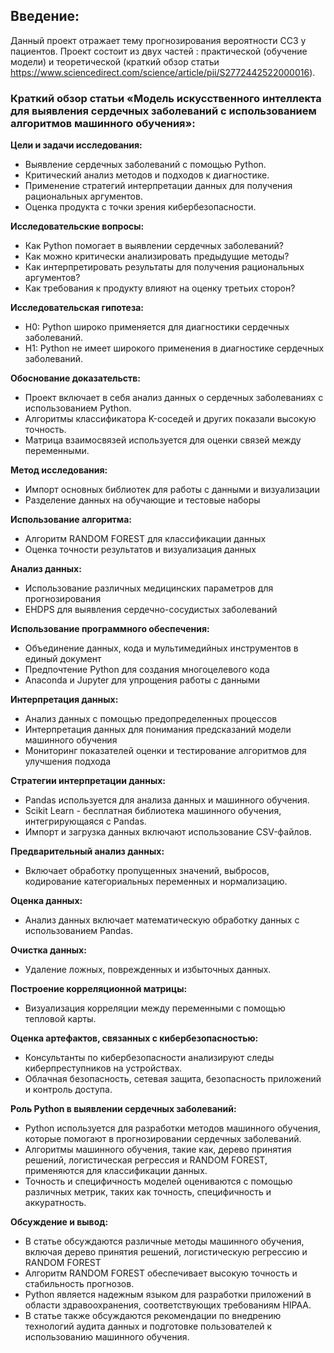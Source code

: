 ## Введение:
Данный проект отражает тему прогнозирования вероятности ССЗ у пациентов. Проект состоит из двух частей : практической (обучение модели) и теоретической (краткий обзор статьи https://www.sciencedirect.com/science/article/pii/S2772442522000016). 
### Краткий обзор статьи «Модель искусственного интеллекта для выявления сердечных заболеваний с использованием алгоритмов машинного обучения»:

**Цели и задачи исследования:**
- Выявление сердечных заболеваний с помощью Python.
- Критический анализ методов и подходов к диагностике.
- Применение стратегий интерпретации данных для получения рациональных аргументов.
- Оценка продукта с точки зрения кибербезопасности.

**Исследовательские вопросы:**
- Как Python помогает в выявлении сердечных заболеваний?
- Как можно критически анализировать предыдущие методы?
- Как интерпретировать результаты для получения рациональных аргументов?
- Как требования к продукту влияют на оценку третьих сторон?

**Исследовательская гипотеза:**
- H0: Python широко применяется для диагностики сердечных заболеваний.
- H1: Python не имеет широкого применения в диагностике сердечных заболеваний.

**Обоснование доказательств:**
- Проект включает в себя анализ данных о сердечных заболеваниях с использованием Python.
- Алгоритмы классификатора K-соседей и других показали высокую точность.
- Матрица взаимосвязей используется для оценки связей между переменными.

**Метод исследования:**
- Импорт основных библиотек для работы с данными и визуализации
- Разделение данных на обучающие и тестовые наборы

**Использование алгоритма:**
- Алгоритм RANDOM FOREST для классификации данных
- Оценка точности результатов и визуализация данных

**Анализ данных:**
- Использование различных медицинских параметров для прогнозирования
- EHDPS для выявления сердечно-сосудистых заболеваний

**Использование программного обеспечения:**
- Объединение данных, кода и мультимедийных инструментов в единый документ
- Предпочтение Python для создания многоцелевого кода
- Anaconda и Jupyter для упрощения работы с данными

**Интерпретация данных:**
- Анализ данных с помощью предопределенных процессов
- Интерпретация данных для понимания предсказаний модели машинного обучения
- Мониторинг показателей оценки и тестирование алгоритмов для улучшения подхода

**Стратегии интерпретации данных:**
- Pandas используется для анализа данных и машинного обучения.
- Scikit Learn - бесплатная библиотека машинного обучения, интегрирующаяся с Pandas.
- Импорт и загрузка данных включают использование CSV-файлов.

**Предварительный анализ данных:**
- Включает обработку пропущенных значений, выбросов, кодирование категориальных переменных и нормализацию.

**Оценка данных:**
- Анализ данных включает математическую обработку данных с использованием Pandas.

**Очистка данных:**
- Удаление ложных, поврежденных и избыточных данных.

**Построение корреляционной матрицы:**
- Визуализация корреляции между переменными с помощью тепловой карты.

**Оценка артефактов, связанных с кибербезопасностью:**
- Консультанты по кибербезопасности анализируют следы киберпреступников на устройствах.
- Облачная безопасность, сетевая защита, безопасность приложений и контроль доступа.

**Роль Python в выявлении сердечных заболеваний:**
- Python используется для разработки методов машинного обучения, которые помогают в прогнозировании сердечных заболеваний.
- Алгоритмы машинного обучения, такие как, дерево принятия решений, логистическая регрессия и RANDOM FOREST, применяются для классификации данных.
- Точность и специфичность моделей оцениваются с помощью различных метрик, таких как точность, специфичность и аккуратность.

**Обсуждение и вывод:**
- В статье обсуждаются различные методы машинного обучения, включая дерево принятия решений, логистическую регрессию и RANDOM FOREST 
- Алгоритм RANDOM FOREST обеспечивает высокую точность и стабильность прогнозов.
- Python является надежным языком для разработки приложений в области здравоохранения, соответствующих требованиям HIPAA.
- В статье также обсуждаются рекомендации по внедрению технологий аудита данных и подготовке пользователей к использованию машинного обучения.
